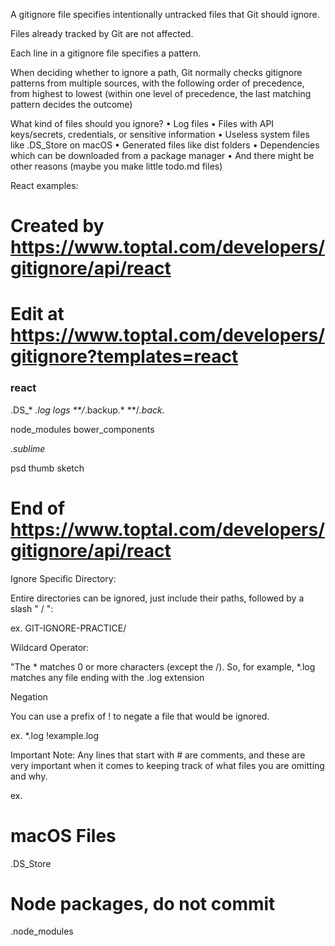 A gitignore file specifies intentionally untracked files that Git should ignore. 

Files already tracked by Git are not affected.

Each line in a gitignore file specifies a pattern.

When deciding whether to ignore a path, Git normally checks gitignore patterns from multiple sources, with the following order of precedence, from highest to lowest (within one level of precedence, the last matching pattern decides the outcome)

What kind of files should you ignore?
• Log files
• Files with API keys/secrets, credentials, or sensitive information
• Useless system files like .DS_Store on macOS
• Generated files like dist folders
• Dependencies which can be downloaded from a package manager
• And there might be other reasons (maybe you make little todo.md files)

React examples:
# Created by https://www.toptal.com/developers/gitignore/api/react
# Edit at https://www.toptal.com/developers/gitignore?templates=react

### react ###
.DS_*
*.log
logs
**/*.backup.*
**/*.back.*

node_modules
bower_components

*.sublime*

psd
thumb
sketch

# End of https://www.toptal.com/developers/gitignore/api/react

Ignore Specific Directory:

Entire directories can be ignored, just include their paths, followed by a slash " / ":

ex.
GIT-IGNORE-PRACTICE/

Wildcard Operator:

"The * matches 0 or more characters (except the /).
So, for example, *.log matches any file ending with the .log extension

Negation

You can use a prefix of ! to negate a file that would be ignored.

ex.
*.log
!example.log

Important Note:
Any lines that start with # are comments, and these are very important when it comes to
keeping track of what files you are omitting and why.

ex.
# macOS Files
.DS_Store

# Node packages, do not commit
.node_modules